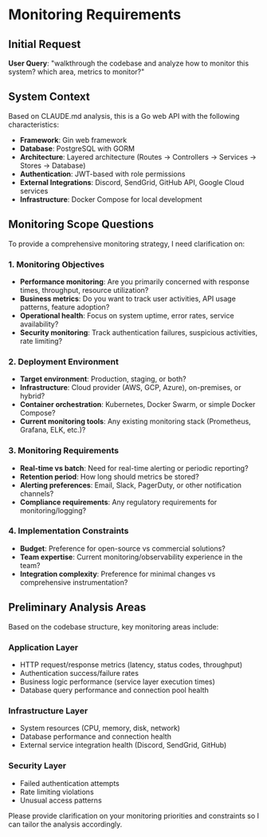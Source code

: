 # Monitoring Requirements

## Initial Request
**User Query**: "walkthrough the codebase and analyze how to monitor this system? which area, metrics to monitor?"

## System Context
Based on CLAUDE.md analysis, this is a Go web API with the following characteristics:
- **Framework**: Gin web framework
- **Database**: PostgreSQL with GORM
- **Architecture**: Layered architecture (Routes → Controllers → Services → Stores → Database)
- **Authentication**: JWT-based with role permissions
- **External Integrations**: Discord, SendGrid, GitHub API, Google Cloud services
- **Infrastructure**: Docker Compose for local development

## Monitoring Scope Questions

To provide a comprehensive monitoring strategy, I need clarification on:

### 1. Monitoring Objectives
- **Performance monitoring**: Are you primarily concerned with response times, throughput, resource utilization?
- **Business metrics**: Do you want to track user activities, API usage patterns, feature adoption?
- **Operational health**: Focus on system uptime, error rates, service availability?
- **Security monitoring**: Track authentication failures, suspicious activities, rate limiting?

### 2. Deployment Environment
- **Target environment**: Production, staging, or both?
- **Infrastructure**: Cloud provider (AWS, GCP, Azure), on-premises, or hybrid?
- **Container orchestration**: Kubernetes, Docker Swarm, or simple Docker Compose?
- **Current monitoring tools**: Any existing monitoring stack (Prometheus, Grafana, ELK, etc.)?

### 3. Monitoring Requirements
- **Real-time vs batch**: Need for real-time alerting or periodic reporting?
- **Retention period**: How long should metrics be stored?
- **Alerting preferences**: Email, Slack, PagerDuty, or other notification channels?
- **Compliance requirements**: Any regulatory requirements for monitoring/logging?

### 4. Implementation Constraints
- **Budget**: Preference for open-source vs commercial solutions?
- **Team expertise**: Current monitoring/observability experience in the team?
- **Integration complexity**: Preference for minimal changes vs comprehensive instrumentation?

## Preliminary Analysis Areas

Based on the codebase structure, key monitoring areas include:

### Application Layer
- HTTP request/response metrics (latency, status codes, throughput)
- Authentication success/failure rates
- Business logic performance (service layer execution times)
- Database query performance and connection pool health

### Infrastructure Layer
- System resources (CPU, memory, disk, network)
- Database performance and connection health
- External service integration health (Discord, SendGrid, GitHub)

### Security Layer
- Failed authentication attempts
- Rate limiting violations
- Unusual access patterns

Please provide clarification on your monitoring priorities and constraints so I can tailor the analysis accordingly.